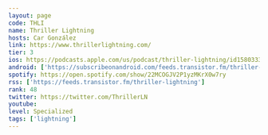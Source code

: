 ```yaml
---
layout: page
code: THLI
name: Thriller Lightning
hosts: Car González
link: https://www.thrillerlightning.com/
tier: 3
ios: https://podcasts.apple.com/us/podcast/thriller-lightning/id1580333058?uo=4
android: ['https://subscribeonandroid.com/feeds.transistor.fm/thriller-lightning']
spotify: https://open.spotify.com/show/22MCOGJV2P1yzMKrX0w7ry
rss: ['https://feeds.transistor.fm/thriller-lightning']
rank: 48
twitter: https://twitter.com/ThrillerLN
youtube: 
level: Specialized
tags: ['lightning']
---
```

